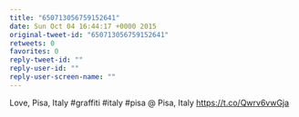 ```yaml
---
title: "650713056759152641"
date: Sun Oct 04 16:44:17 +0000 2015
original-tweet-id: "650713056759152641"
retweets: 0
favorites: 0
reply-tweet-id: ""
reply-user-id: ""
reply-user-screen-name: ""
---
```

Love, Pisa, Italy #graffiti #italy #pisa @ Pisa, Italy <a href="https://t.co/Qwrv6vwGja">https://t.co/Qwrv6vwGja</a>
